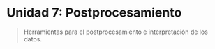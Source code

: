 # Unidad 7: Postprocesamiento


> Herramientas para el postprocesamiento e interpretación de los datos.
